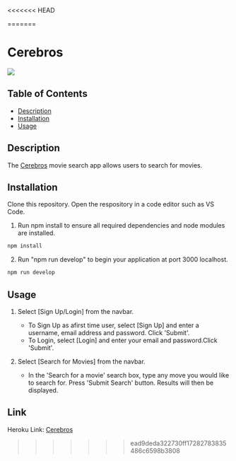 <<<<<<< HEAD

=======
# Cerebros

<a href="https://choosealicense.com/licenses/mit" target="_blank"><img src="https://img.shields.io/badge/License-MIT-yellow.svg" /></a>

## Table of Contents

- [Description](#description)
- [Installation](#installation)
- [Usage](#usage)

## Description

The [Cerebros](https://fast-earth-08103.herokuapp.com/) movie search app allows users to search for movies.

## Installation

Clone this repository. Open the respository in a code editor such as VS Code.

1. Run npm install to ensure all required dependencies and node modules are installed.

```bash
npm install
```

2. Run "npm run develop" to begin your application at port 3000 localhost.

```bash
npm run develop
```

## Usage

1. Select [Sign Up/Login] from the navbar.

   - To Sign Up as afirst time user, select [Sign Up] and enter a username, email address and password. Click 'Submit'.
   - To Login, select [Login] and enter your email and password.Click 'Submit'.

2. Select [Search for Movies] from the navbar.
   - In the 'Search for a movie' search box, type any move you would like to search for. Press 'Submit Search' button. Results will then be displayed.

## Link

Heroku Link: [Cerebros](https://fast-earth-08103.herokuapp.com/)
>>>>>>> ead9deda322730ff17282783835486c6598b3808
